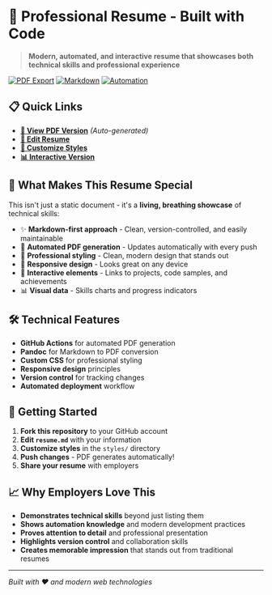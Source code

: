 # 🚀 Professional Resume - Built with Code

> **Modern, automated, and interactive resume that showcases both technical skills and professional experience**

[![PDF Export](https://github.com/yourusername/resume-as-code/workflows/Generate%20PDF/badge.svg)](https://github.com/yourusername/resume-as-code/actions)
[![Markdown](https://img.shields.io/badge/Markdown-Expert-blue)](https://github.com/yourusername/resume-as-code)
[![Automation](https://img.shields.io/badge/Automation-GitHub%20Actions-green)](https://github.com/yourusername/resume-as-code/actions)

## 📋 Quick Links

- **[📄 View PDF Version](./resume.pdf)** *(Auto-generated)*
- **[📝 Edit Resume](./resume.md)**
- **[🔧 Customize Styles](./styles/)**
- **[📊 Interactive Version](./interactive/)**

## 🎯 What Makes This Resume Special

This isn't just a static document - it's a **living, breathing showcase** of technical skills:

- ✨ **Markdown-first approach** - Clean, version-controlled, and easily maintainable
- 🤖 **Automated PDF generation** - Updates automatically with every push
- 🎨 **Professional styling** - Clean, modern design that stands out
- 📱 **Responsive design** - Looks great on any device
- 🔗 **Interactive elements** - Links to projects, code samples, and achievements
- 📊 **Visual data** - Skills charts and progress indicators

## 🛠️ Technical Features

- **GitHub Actions** for automated PDF generation
- **Pandoc** for Markdown to PDF conversion
- **Custom CSS** for professional styling
- **Responsive design** principles
- **Version control** for tracking changes
- **Automated deployment** workflow

## 🚀 Getting Started

1. **Fork this repository** to your GitHub account
2. **Edit `resume.md`** with your information
3. **Customize styles** in the `styles/` directory
4. **Push changes** - PDF generates automatically!
5. **Share your resume** with employers

## 📈 Why Employers Love This

- **Demonstrates technical skills** beyond just listing them
- **Shows automation knowledge** and modern development practices
- **Proves attention to detail** and professional presentation
- **Highlights version control** and collaboration skills
- **Creates memorable impression** that stands out from traditional resumes

---

*Built with ❤️ and modern web technologies*
